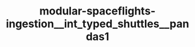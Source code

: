 ---
schema: default
title: modular-spaceflights-ingestion__int_typed_shuttles__pandas1
organization: ResponsibleAIML
notes: type = kedro_datasets.pandas.parquet_dataset
resources:
  - name: modular-spaceflights-ingestion__int_typed_shuttles__pandas1
    url: 'https://www.github.com/ResponsibleAIML/django-kedro/tree/main/kedro-projects/demo-project-kedro/data/02_intermediate/typed_shuttles.pq'
    format: pq
category:
  - 02-intermediate
maintainer: 
maintainer_email: 
project:
  - modular-spaceflights
preview: |
  <table border="1" class="dataframe">
    <thead>
      <tr style="text-align: right;">
        <th></th>
        <th>id</th>
        <th>shuttle_location</th>
        <th>shuttle_type</th>
        <th>engine_type</th>
        <th>engine_vendor</th>
        <th>engines</th>
        <th>passenger_capacity</th>
        <th>cancellation_policy</th>
        <th>crew</th>
        <th>d_check_complete</th>
        <th>moon_clearance_complete</th>
        <th>price</th>
        <th>company_id</th>
      </tr>
    </thead>
    <tbody>
      <tr>
        <th>0</th>
        <td>63561</td>
        <td>Niue</td>
        <td>Type V5</td>
        <td>Quantum</td>
        <td>ThetaBase Services</td>
        <td>1.0</td>
        <td>2</td>
        <td>strict</td>
        <td>1.0</td>
        <td>False</td>
        <td>False</td>
        <td>1325.0</td>
        <td>35029</td>
      </tr>
      <tr>
        <th>1</th>
        <td>36260</td>
        <td>Anguilla</td>
        <td>Type V5</td>
        <td>Quantum</td>
        <td>ThetaBase Services</td>
        <td>1.0</td>
        <td>2</td>
        <td>strict</td>
        <td>1.0</td>
        <td>True</td>
        <td>False</td>
        <td>1780.0</td>
        <td>30292</td>
      </tr>
      <tr>
        <th>2</th>
        <td>57015</td>
        <td>Russian Federation</td>
        <td>Type V5</td>
        <td>Quantum</td>
        <td>ThetaBase Services</td>
        <td>1.0</td>
        <td>2</td>
        <td>moderate</td>
        <td>0.0</td>
        <td>False</td>
        <td>False</td>
        <td>1715.0</td>
        <td>19032</td>
      </tr>
      <tr>
        <th>3</th>
        <td>14035</td>
        <td>Barbados</td>
        <td>Type V5</td>
        <td>Plasma</td>
        <td>ThetaBase Services</td>
        <td>3.0</td>
        <td>6</td>
        <td>strict</td>
        <td>3.0</td>
        <td>False</td>
        <td>False</td>
        <td>4770.0</td>
        <td>8238</td>
      </tr>
      <tr>
        <th>4</th>
        <td>10036</td>
        <td>Sao Tome and Principe</td>
        <td>Type V2</td>
        <td>Plasma</td>
        <td>ThetaBase Services</td>
        <td>2.0</td>
        <td>4</td>
        <td>strict</td>
        <td>2.0</td>
        <td>False</td>
        <td>False</td>
        <td>2820.0</td>
        <td>30342</td>
      </tr>
      <tr>
        <th>5</th>
        <td>45163</td>
        <td>Sao Tome and Principe</td>
        <td>Type V5</td>
        <td>Plasma</td>
        <td>ThetaBase Services</td>
        <td>2.0</td>
        <td>4</td>
        <td>moderate</td>
        <td>2.0</td>
        <td>False</td>
        <td>False</td>
        <td>1715.0</td>
        <td>32413</td>
      </tr>
      <tr>
        <th>6</th>
        <td>64643</td>
        <td>Faroe Islands</td>
        <td>Type F5</td>
        <td>Quantum</td>
        <td>ThetaBase Services</td>
        <td>1.0</td>
        <td>2</td>
        <td>strict</td>
        <td>1.0</td>
        <td>True</td>
        <td>False</td>
        <td>1247.0</td>
        <td>35620</td>
      </tr>
      <tr>
        <th>7</th>
        <td>23389</td>
        <td>Micronesia</td>
        <td>Type V5</td>
        <td>Quantum</td>
        <td>ThetaBase Services</td>
        <td>1.0</td>
        <td>1</td>
        <td>moderate</td>
        <td>1.0</td>
        <td>False</td>
        <td>False</td>
        <td>1845.0</td>
        <td>23820</td>
      </tr>
      <tr>
        <th>8</th>
        <td>39934</td>
        <td>Rwanda</td>
        <td>Type V5</td>
        <td>Quantum</td>
        <td>ThetaBase Services</td>
        <td>1.0</td>
        <td>3</td>
        <td>strict</td>
        <td>2.0</td>
        <td>False</td>
        <td>False</td>
        <td>1520.0</td>
        <td>46528</td>
      </tr>
      <tr>
        <th>9</th>
        <td>57063</td>
        <td>Faroe Islands</td>
        <td>Type F5</td>
        <td>Plasma</td>
        <td>ThetaBase Services</td>
        <td>4.0</td>
        <td>8</td>
        <td>strict</td>
        <td>5.0</td>
        <td>False</td>
        <td>False</td>
        <td>3275.0</td>
        <td>11875</td>
      </tr>
    </tbody>
  </table>
---